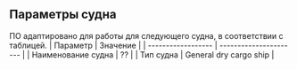 ## Параметры судна
ПО адаптировано для работы для следующего судна, в соответствии с таблицей.
| Параметр           | Значение               |
| ------------------ | ---------------------- |
| Наименование судна | ??                     |
| Тип судна          | General dry cargo ship |